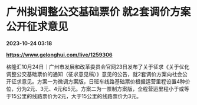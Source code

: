 # 广州拟调整公交基础票价 就2套调价方案公开征求意见

**2023-10-24 03:18**

**https://www.gelonghui.com/live/1259306**

格隆汇10月24日｜广州市发展和改革委员会官网23日发布了关于征求《关于优化调整公交基础票价的通知（征求意见稿）》意见的公告，就2套调价方案向社会公开征求意见。方案一为微调方案版，日班车线路基础票价根据运营里程设置4种价位，分为2元、3元、4元和5元。方案二为一票制方案版，全程营运里程小于或等于15公里的线路票价为2元，大于15公里的线路票价为3元。
